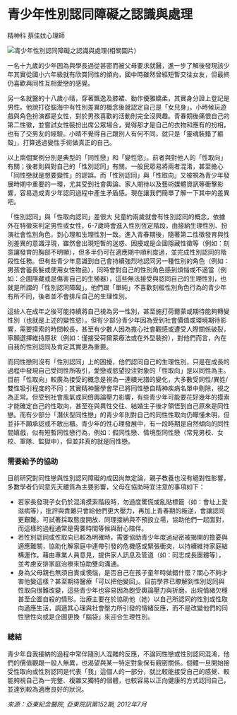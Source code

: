 # 青少年性別認同障礙之認識與處理

精神科 蔡佳妏心理師

![青少年性別認同障礙之認識與處理(相關圖片)](http://www.femh.org.tw/epaperadmin/images/120703020533_13.jpg)

一名十九歲的少年因為與學長過從甚密而被父母要求就醫，進一步了解後發現該少年其實從國小六年級就有欣賞同性的傾向，國中時雖然曾經短暫交往女友，但最終仍喜歡與同性互相愛戀的感覺。

另一名就醫的十八歲小晴，穿著飄逸及膝裙、動作優雅嬌柔，其實身分證上登記是男性。他說打從腦海中有性別差異的概念後就認定自己是「女兒身」。小時候玩遊戲與角色扮演都是女性，對於男孩喜歡的活動則完全沒興趣。青春期後痛恨自己的第二性徵，並嘗試女性裝扮出席公眾場合，覺得那才是自己的衣物和應有的扮相，也有了交男友的經驗。小晴不覺得自己跟別人有何不同，就只是「靈魂裝錯了軀殼」，打算透過變性手術做真正的自己。

以上兩個案例分別是典型的「同性戀」和「變性慾」。前者與對他人的「性取向」有關；後者則與對自己的「性別認同」有關。一般民眾易將兩者混淆，甚至擔心「同性戀就是想要變性」的謬誤。而「性別認同」與「性取向」又被視為青少年發展時期中重要的一環，尤其受到社會輿論、家人期待以及藝術媒體資訊等衝擊影響，容易造成青少年認同過程中產生矛盾感。現在讓我們簡單了解一下其中的差異吧。

「性別認同」與「性取向認同」差很大 
兒童約兩歲就會有性別認同的概念，依據外在特徵來判定男性或女性，6-7歲時會進入性別恆定階段，由接納生理性別、扮演社會性別角色，到心理和生理性別一致。進入青春期後，隨著第二性徵發育與性別差異的意識浮現，雖然會出現短暫的迷惑、困擾或是企圖隱藏性徵等（例如：刻意讓發育的胸部不明顯），但多半仍可在適應期中順利度過，並完成性別認同的階段性任務。但有些青少年意識到自己會持續強烈地認同另一種性別的角色（例如：男孩會蓄長髮或使用女性物品），同時會對自己的性別角色感到煩惱或不適當（例如：企圖隱藏或是傷害自己的生殖器），這些無法接受與認同自己的生理性別，也就是所謂的「性別認同障礙」。他們跟「單純」不喜歡刻板性別角色行為的青少年有所不同，後者並不會排斥自己的生理性別。

這些人在成年之後可能持續將自己視為另一性別，甚至施打荷爾蒙或期待能夠轉變性別（也就是上述的變性慾）。但有少部分青少年因為受到社會價值或環境期待影響，需要摸索的時間較長，甚至有少數人因為擔心社會觀感或遭受人際關係破裂，寧願選擇維持原狀（例如：僅接受荷爾蒙療法或在外型裝扮），對他們而言，內在自我的性別認同及肯定其實更為重要。

而同性戀則沒有「性別認同」上的困擾，他們認同自己的生理性別，只是在成長的過程中發現自己受同性所吸引，愛戀或慾望投注對象的「性取向」是以同性為主。目前「性取向」較廣為接受的概念是視為一連續光譜的變化，大多數受同性/異姓/雙性吸引程度的不同；其實精神醫學會早已將同性戀自精神疾病名單中刪除，視之為正常。但受到社會風氣或同儕輿論壓力影響，有些青少年可能要花好幾年的摸索才能確定自己的性取向，甚至在與異性交往、結婚生子後才領悟到自己原來是同性戀。而有少部分「潛伏型同性戀」的青少年則對自己的同性性取向仍矇懂未明，但並非不願承認或不敢出櫃。青少年的性心理發展中，有一段時期是自然傾向的同性間嬉戲，似有短暫同性戀行為，例如：假同性戀、情境型同性戀（常見男校、女校、軍隊、監獄中），但並非真的就是同性戀。

### 需要給予的協助

目前研究對同性戀與性別認同障礙的成因尚無定論，親子教養也沒有絕對性影響，多數學者仍同意先天體質為主要影響，父母在協助時宜注意的事項如下：
- 若家長發現子女仍於混淆摸索階段時，勿過度驚慌或亂貼標籤（如：會址上愛滋病等），批評與責難只會給他們更大壓力，再加上青春期的叛逆，會讓認同更艱難。可試著採取態度開放、同理接納與不預設立場，協助他們一起面對，而這樣的過程通常是需要時間等候與耐心陪伴。
- 若性別認同或性取向已較為明確時，需要協助青少年度過祕密被揭開的擔憂與適應難關，協助化解家庭中連帶引發的危機感或緊張衝突，以持續維持家庭結構運作。藉由專業人員意見，提供家人訊息及管道（如：同志成長團體等），並考慮安排家庭治療來協助雙向溝通。
- 身為父母親也無須自責或懊惱，是否自己在孩子童年時做錯什麼？關心不夠才害他變這樣？甚至期待醫療「可以把他變回」。目前學界已瞭解到性別認同與性取向很難改變，這些青少年也容易因為飽受輿論壓力與折磨，出現情緒欠穩甚至企圖自殺的情形。治療主要在於協助他（她）以自己所認同的性別或性取向適應生活，調適其心理與社會壓力所引發的情緒反應，而不是改變他們的同性戀性向或是企圖更換「腦袋」來迎合生理性別。

### 總結

青少年自我接納的過程中常伴隨別人混雜的反應，不論同性戀或性別認同混淆，他們的價值觀跟一般人無異，也渴望與某一特定對象保有親密關係。個體一旦開始接受性取向或性別認同是代表「我」這個人的一部分，就比較能接受自己的感覺、較能夠視自己為一完整、複雜又獨特的個體，也較容易以正向健康的方式認同自己，並達到較為適應良好的狀況。

*來源：亞東紀念醫院, 亞東院訊第152期, 2012年7月*